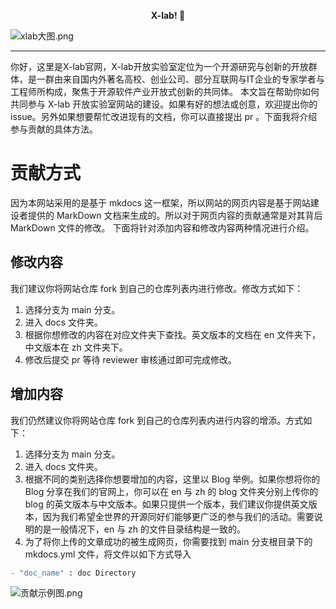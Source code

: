 <meta name="referrer" content="no-referrer"/>

**<p align="center">X-lab! 👋</p>** 
![xlab大图.png](https://cdn.nlark.com/yuque/0/2024/png/39023202/1717139608189-5890a1b6-9668-4409-bf3a-0465a26cfd7b.png#averageHue=%2342a860&clientId=ua356d4b6-9589-4&from=drop&id=ubdd08c71&originHeight=603&originWidth=1275&originalType=binary&ratio=2&rotation=0&showTitle=false&size=95701&status=done&style=none&taskId=ub93f1a38-d0ef-4f76-bcc1-5ee9fbf1c5d&title=)

---

你好，这里是X-lab官网，X-lab开放实验室定位为一个开源研究与创新的开放群体，是一群由来自国内外著名高校、创业公司、部分互联网与IT企业的专家学者与工程师所构成，聚焦于开源软件产业开放式创新的共同体。
本文旨在帮助你如何共同参与 X-lab 开放实验室网站的建设。如果有好的想法或创意，欢迎提出你的 issue。另外如果想要帮忙改进现有的文档，你可以直接提出 pr 。下面我将介绍参与贡献的具体方法。
# 贡献方式
因为本网站采用的是基于 mkdocs 这一框架，所以网站的网页内容是基于网站建设者提供的 MarkDown 文档来生成的。所以对于网页内容的贡献通常是对其背后 MarkDown 文件的修改。
下面将针对添加内容和修改内容两种情况进行介绍。
## 修改内容
我们建议你将网站仓库 fork 到自己的仓库列表内进行修改。修改方式如下：

1. 选择分支为 main 分支。
2. 进入 docs 文件夹。
3. 根据你想修改的内容在对应文件夹下查找。英文版本的文档在 en 文件夹下，中文版本在 zh 文件夹下。
4. 修改后提交 pr 等待 reviewer 审核通过即可完成修改。
## 增加内容
我们仍然建议你将网站仓库 fork 到自己的仓库列表内进行内容的增添。方式如下：

1. 选择分支为 main 分支。
2. 进入 docs 文件夹。
3. 根据不同的类别选择你想要增加的内容，这里以 Blog 举例。如果你想将你的 Blog 分享在我们的官网上，你可以在 en 与 zh 的 blog 文件夹分别上传你的 blog 的英文版本与中文版本。如果只提供一个版本，我们建议你提供英文版本，因为我们希望全世界的开源同好们能够更广泛的参与我们的活动。需要说明的是一般情况下，en 与 zh 的文件目录结构是一致的。
4. 为了将你上传的文章成功的被生成网页，你需要找到 main 分支根目录下的 mkdocs.yml 文件，将文件以如下方式导入
```python
- "doc_name" : doc Directory
```
![贡献示例图.png](https://cdn.nlark.com/yuque/0/2024/png/39023202/1717143452400-8c459fbe-3d21-40ed-9ed6-23f20af83466.png#averageHue=%23111111&clientId=u1a29891f-3cb5-4&from=paste&height=226&id=u362de96f&originHeight=451&originWidth=2261&originalType=binary&ratio=2&rotation=0&showTitle=false&size=138948&status=done&style=none&taskId=u16fc07f3-3ad9-493f-90f1-d8bd533d2d7&title=&width=1130.5)
